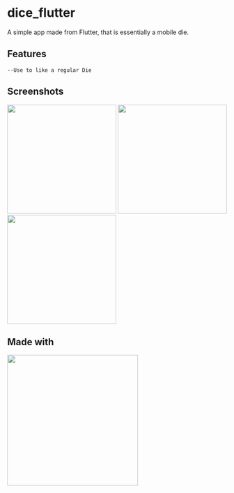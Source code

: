 # dice_flutter

A simple app made from Flutter, that is essentially a mobile die.

## Features
    --Use to like a regular Die 

## Screenshots

[<img src ="https://imgur.com/kmuQz4w.jpg" width=250>](https://imgur.com/kmuQz4w.jpg)
[<img src ="https://imgur.com/iOZn1aH.jpg" width=250>](https://imgur.com/iOZn1aH.jpg)
[<img src ="https://imgur.com/0xXg3Kz.jpg" width=250>](https://imgur.com/0xXg3Kz.jpg)

## Made with 

[<img src ="https://mobile-di.com/wp-content/uploads/2018/08/flutter-review.jpeg" width=300>](https://mobile-di.com/wp-content/uploads/2018/08/flutter-review.jpeg)